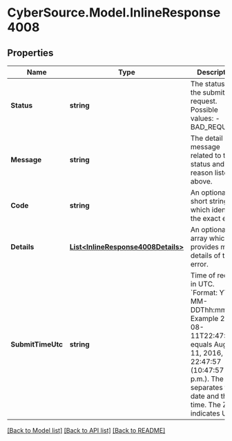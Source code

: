 # CyberSource.Model.InlineResponse4008
## Properties

Name | Type | Description | Notes
------------ | ------------- | ------------- | -------------
**Status** | **string** | The status of the submitted request.  Possible values: - BAD_REQUEST | [optional] 
**Message** | **string** | The detail message related to the status and reason listed above. | [optional] 
**Code** | **string** | An optional short string which identifies the exact error. | [optional] 
**Details** | [**List&lt;InlineResponse4008Details&gt;**](InlineResponse4008Details.md) | An optional array which provides more details of the error. | [optional] 
**SubmitTimeUtc** | **string** | Time of request in UTC. &#x60;Format: YYYY-MM-DDThh:mm:ssZ&#x60;  Example 2016-08-11T22:47:57Z equals August 11, 2016, at 22:47:57 (10:47:57 p.m.). The T separates the date and the time. The Z indicates UTC.  | [optional] 

[[Back to Model list]](../README.md#documentation-for-models) [[Back to API list]](../README.md#documentation-for-api-endpoints) [[Back to README]](../README.md)

